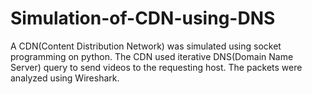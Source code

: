 # Simulation-of-CDN-using-DNS
A CDN(Content Distribution Network) was simulated using socket programming on python. The CDN used iterative DNS(Domain Name Server) query to send videos to the requesting host. The packets were analyzed using Wireshark.
